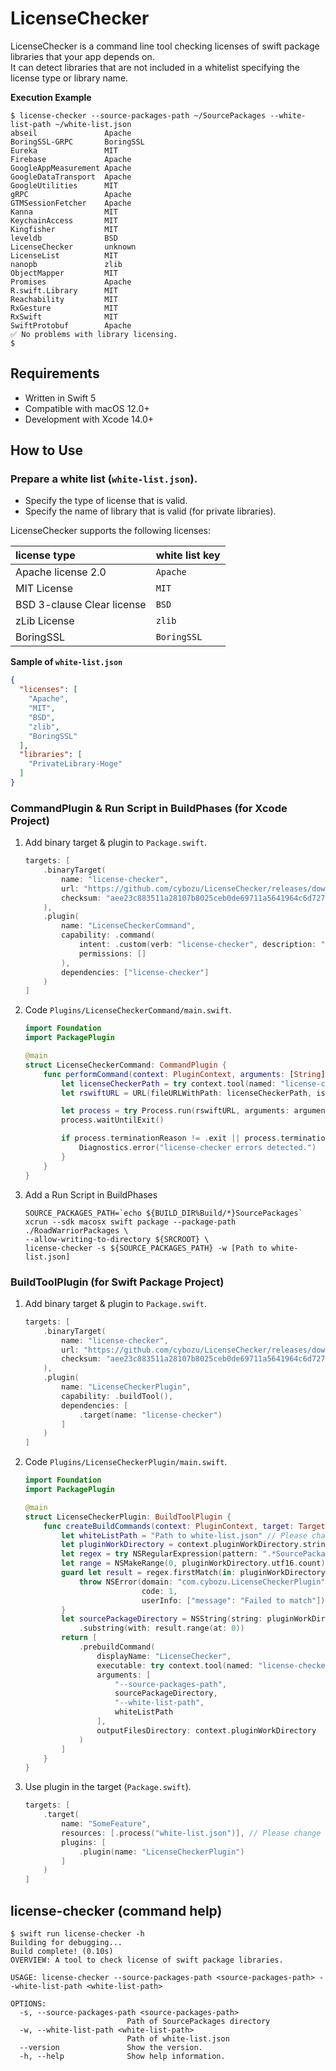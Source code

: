 # LicenseChecker

LicenseChecker is a command line tool checking licenses of swift package libraries that your app depends on.  
It can detect libraries that are not included in a whitelist specifying the license type or library name.

**Execution Example**

```shell
$ license-checker --source-packages-path ~/SourcePackages --white-list-path ~/white-list.json 
abseil               Apache
BoringSSL-GRPC       BoringSSL
Eureka               MIT
Firebase             Apache
GoogleAppMeasurement Apache
GoogleDataTransport  Apache
GoogleUtilities      MIT
gRPC                 Apache
GTMSessionFetcher    Apache
Kanna                MIT
KeychainAccess       MIT
Kingfisher           MIT
leveldb              BSD
LicenseChecker       unknown
LicenseList          MIT
nanopb               zlib
ObjectMapper         MIT
Promises             Apache
R.swift.Library      MIT
Reachability         MIT
RxGesture            MIT
RxSwift              MIT
SwiftProtobuf        Apache
✅ No problems with library licensing.
$
```

## Requirements

- Written in Swift 5
- Compatible with macOS 12.0+
- Development with Xcode 14.0+

## How to Use

### Prepare a white list (`white-list.json`).

- Specify the type of license that is valid.
- Specify the name of library that is valid (for private libraries).

LicenseChecker supports the following licenses:

|license type|white list key|
|:---|:---|
|Apache license 2.0|`Apache`|
|MIT License|`MIT`|
|BSD 3-clause Clear license|`BSD`|
|zLib License|`zlib`|
|BoringSSL|`BoringSSL`|

**Sample of `white-list.json`**

```json
{
  "licenses": [
    "Apache", 
    "MIT", 
    "BSD",  
    "zlib",
    "BoringSSL"
  ],
  "libraries": [
    "PrivateLibrary-Hoge"
  ]
}
```

### CommandPlugin & Run Script in BuildPhases (for Xcode Project)

1. Add binary target & plugin to `Package.swift`.

   ```swift
   targets: [
       .binaryTarget(
           name: "license-checker",
           url: "https://github.com/cybozu/LicenseChecker/releases/download/1.0.0/license-checker-macos.artifactbundle.zip",
           checksum: "aee23c883511a28107b8025ceb0de69711a5641964c6d727c528016cff634b59"
       ),
       .plugin(
           name: "LicenseCheckerCommand",
           capability: .command(
               intent: .custom(verb: "license-checker", description: "Run LicenseChecker"),
               permissions: []
           ),
           dependencies: ["license-checker"]
       )
   ]
   ```

2. Code `Plugins/LicenseCheckerCommand/main.swift`.

   ```swift
   import Foundation
   import PackagePlugin
   
   @main
   struct LicenseCheckerCommand: CommandPlugin {
       func performCommand(context: PluginContext, arguments: [String]) async throws {
           let licenseCheckerPath = try context.tool(named: "license-checker").path.string
           let rswiftURL = URL(fileURLWithPath: licenseCheckerPath, isDirectory: false)
   
           let process = try Process.run(rswiftURL, arguments: arguments)
           process.waitUntilExit()
   
           if process.terminationReason != .exit || process.terminationStatus != 0 {
               Diagnostics.error("license-checker errors detected.")
           }
       }
   }
   ```

3. Add a Run Script in BuildPhases

   ```shell
   SOURCE_PACKAGES_PATH=`echo ${BUILD_DIR%Build/*}SourcePackages`
   xcrun --sdk macosx swift package --package-path ./RoadWarriorPackages \
   --allow-writing-to-directory ${SRCROOT} \
   license-checker -s ${SOURCE_PACKAGES_PATH} -w [Path to white-list.json]
   ```

### BuildToolPlugin (for Swift Package Project)

1. Add binary target & plugin to `Package.swift`.

   ```swift
   targets: [
       .binaryTarget(
           name: "license-checker",
           url: "https://github.com/cybozu/LicenseChecker/releases/download/1.0.0/license-checker-macos.artifactbundle.zip",
           checksum: "aee23c883511a28107b8025ceb0de69711a5641964c6d727c528016cff634b59"
       ),
       .plugin(
           name: "LicenseCheckerPlugin",
           capability: .buildTool(),
           dependencies: [
               .target(name: "license-checker")
           ]
       )
   ]
   ```

2. Code `Plugins/LicenseCheckerPlugin/main.swift`.

   ```swift
   import Foundation
   import PackagePlugin
   
   @main
   struct LicenseCheckerPlugin: BuildToolPlugin {
       func createBuildCommands(context: PluginContext, target: Target) async throws -> [Command] {
           let whiteListPath = "Path to white-list.json" // Please change accordingly.
           let pluginWorkDirectory = context.pluginWorkDirectory.string
           let regex = try NSRegularExpression(pattern: ".*SourcePackages")
           let range = NSMakeRange(0, pluginWorkDirectory.utf16.count)
           guard let result = regex.firstMatch(in: pluginWorkDirectory, range: range) else {
               throw NSError(domain: "com.cybozu.LicenseCheckerPlugin",
                             code: 1,
                             userInfo: ["message": "Failed to match"])
           }
           let sourcePackageDirectory = NSString(string: pluginWorkDirectory)
               .substring(with: result.range(at: 0))
           return [
               .prebuildCommand(
                   displayName: "LicenseChecker",
                   executable: try context.tool(named: "license-checker").path,
                   arguments: [
                       "--source-packages-path",
                       sourcePackageDirectory,
                       "--white-list-path",
                       whiteListPath
                   ],
                   outputFilesDirectory: context.pluginWorkDirectory
               )
           ]
       }
   }
   ```

3. Use plugin in the target (`Package.swift`).

   ```swift
   targets: [
       .target(
           name: "SomeFeature",
           resources: [.process("white-list.json")], // Please change accordingly.
           plugins: [
               .plugin(name: "LicenseCheckerPlugin")
           ]
       )
   ]
   ```

## license-checker (command help)

```shell
$ swift run license-checker -h
Building for debugging...
Build complete! (0.10s)
OVERVIEW: A tool to check license of swift package libraries.

USAGE: license-checker --source-packages-path <source-packages-path> --white-list-path <white-list-path>

OPTIONS:
  -s, --source-packages-path <source-packages-path>
                          Path of SourcePackages directory
  -w, --white-list-path <white-list-path>
                          Path of white-list.json
  --version               Show the version.
  -h, --help              Show help information.
```
